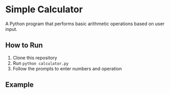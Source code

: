 # Simple Calculator

A Python program that performs basic arithmetic operations based on user input.

## How to Run
1. Clone this repository
2. Run `python calculator.py`
3. Follow the prompts to enter numbers and operation

## Example
